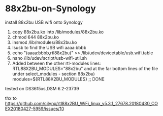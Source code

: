 # 88x2bu-on-Synology
install 88x2bu USB wifi onto Synology
1. copy 88x2bu.ko into  /lib/modules/88x2bu.ko
2. chmod 644 88x2bu.ko
3. insmod /lib/modules/88x2bu.ko
4. lsusb to find the USB wifi aaaa:bbbb
5. echo "(aaaa:bbbb,rtl88x2bu)" >> /lib/udev/devicetable/usb.wifi.table
6. nano /lib/udev/script/usb-wifi-util.sh
7. Added between the other rtl-modules lines:
RTL88X2BU_MODULES="88x2bu"
and at the far bottom lines of the file under
select_modules - section
88x2bu)
modules=${RTL88X2BU_MODULES}
;;
DONE

tested on DS3615xs,DSM 6.2-23739

thx to https://github.com/cilynx/rtl88x2BU_WiFi_linux_v5.3.1_27678.20180430_COEX20180427-5959/issues/10
